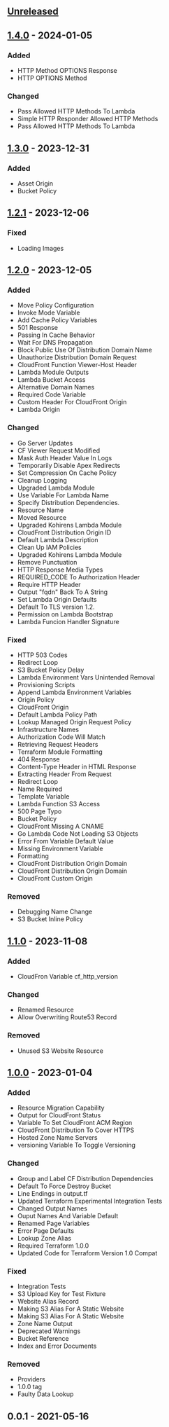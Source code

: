 <a name="unreleased"></a>
## [Unreleased]


<a name="1.4.0"></a>
## [1.4.0] - 2024-01-05
### Added
- HTTP Method OPTIONS Response
- HTTP OPTIONS Method

### Changed
- Pass Allowed HTTP Methods To Lambda
- Simple HTTP Responder Allowed HTTP Methods
- Pass Allowed HTTP Methods To Lambda


<a name="1.3.0"></a>
## [1.3.0] - 2023-12-31
### Added
- Asset Origin
- Bucket Policy


<a name="1.2.1"></a>
## [1.2.1] - 2023-12-06
### Fixed
- Loading Images


<a name="1.2.0"></a>
## [1.2.0] - 2023-12-05
### Added
- Move Policy Configuration
- Invoke Mode Variable
- Add Cache Policy Variables
- 501 Response
- Passing In Cache Behavior
- Wait For DNS Propagation
- Block Public Use Of Distribution Domain Name
- Unauthorize Distribution Domain Request
- CloudFront Function Viewer-Host Header
- Lambda Module Outputs
- Lambda Bucket Access
- Alternative Domain Names
- Required Code Variable
- Custom Header For CloudFront Origin
- Lambda Origin

### Changed
- Go Server Updates
- CF Viewer Request Modified
- Mask Auth Header Value In Logs
- Temporarily Disable Apex Redirects
- Set Compression On Cache Policy
- Cleanup Logging
- Upgraded Lambda Module
- Use Variable For Lambda Name
- Specify Distribution Dependencies.
- Resource Name
- Moved Resource
- Upgraded Kohirens Lambda Module
- CloudFront Distribution Origin ID
- Default Lambda Description
- Clean Up IAM Policies
- Upgraded Kohirens Lambda Module
- Remove Punctuation
- HTTP Response Media Types
- REQUIRED_CODE To Authorization Header
- Require HTTP Header
- Output "fqdn" Back To A String
- Set Lambda Origin Defaults
- Default To TLS version 1.2.
- Permission on Lambda Bootstrap
- Lambda Funcion Handler Signature

### Fixed
- HTTP 503 Codes
- Redirect Loop
- S3 Bucket Policy Delay
- Lambda Environment Vars Unintended Removal
- Provisioning Scripts
- Append Lambda Environment Variables
- Origin Policy
- CloudFront Origin
- Default Lambda Policy Path
- Lookup Managed Origin Request Policy
- Infrastructure Names
- Authorization Code Will Match
- Retrieving Request Headers
- Terraform Module Formatting
- 404 Response
- Content-Type Header in HTML Response
- Extracting Header From Request
- Redirect Loop
- Name Required
- Template Variable
- Lambda Function S3 Access
- 500 Page Typo
- Bucket Policy
- CloudFront Missing A CNAME
- Go Lambda Code Not Loading S3 Objects
- Error From Variable Default Value
- Missing Environment Variable
- Formatting
- CloudFront Distribution Origin Domain
- CloudFront Distribution Origin Domain
- CloudFront Custom Origin

### Removed
- Debugging Name Change
- S3 Bucket Inline Policy


<a name="1.1.0"></a>
## [1.1.0] - 2023-11-08
### Added
- CloudFron Variable cf_http_version

### Changed
- Renamed Resource
- Allow Overwriting Route53 Record

### Removed
- Unused S3 Website Resource


<a name="1.0.0"></a>
## [1.0.0] - 2023-01-04
### Added
- Resource Migration Capability
- Output for CloudFront Status
- Variable To Set CloudFront ACM Region
- CloudFront Distribution To Cover HTTPS
- Hosted Zone Name Servers
- versioning Variable To Toggle Versioning

### Changed
- Group and Label CF Distribution Dependencies
- Default To Force Destroy Bucket
- Line Endings in output.tf
- Updated Terraform Experimental Integration Tests
- Changed Output Names
- Ouput Names And Variable Default
- Renamed Page Variables
- Error Page Defaults
- Lookup Zone Alias
- Required Terraform 1.0.0
- Updated Code for Terraform Version 1.0 Compat

### Fixed
- Integration Tests
- S3 Upload Key for Test Fixture
- Website Alias Record
- Making S3 Alias For A Static Website
- Making S3 Alias For A Static Website
- Zone Name Output
- Deprecated Warnings
- Bucket Reference
- Index and Error Documents

### Removed
- Providers
- 1.0.0 tag
- Faulty Data Lookup


<a name="0.0.1"></a>
## 0.0.1 - 2021-05-16

[Unreleased]: https://github.com/kohirens/aws-tf-s3-wesbite.git/compare/1.4.0...HEAD
[1.4.0]: https://github.com/kohirens/aws-tf-s3-wesbite.git/compare/1.3.0...1.4.0
[1.3.0]: https://github.com/kohirens/aws-tf-s3-wesbite.git/compare/1.2.1...1.3.0
[1.2.1]: https://github.com/kohirens/aws-tf-s3-wesbite.git/compare/1.2.0...1.2.1
[1.2.0]: https://github.com/kohirens/aws-tf-s3-wesbite.git/compare/1.1.0...1.2.0
[1.1.0]: https://github.com/kohirens/aws-tf-s3-wesbite.git/compare/1.0.0...1.1.0
[1.0.0]: https://github.com/kohirens/aws-tf-s3-wesbite.git/compare/0.0.1...1.0.0
